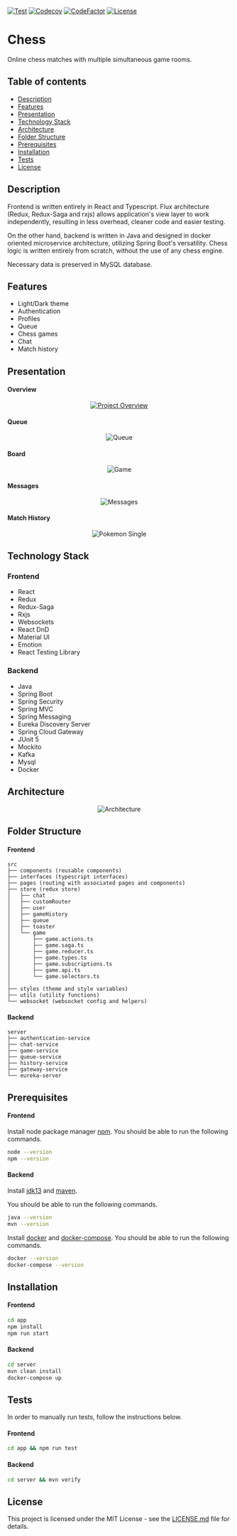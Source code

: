 ﻿[![Test](https://github.com/Nalhin/Chess/workflows/Test/badge.svg?branch=master)](https://github.com/Nalhin/Chess/actions)
[![Codecov](https://codecov.io/gh/Nalhin/Chess/branch/master/graph/badge.svg)](https://codecov.io/gh/Nalhin/Chess)
[![CodeFactor](https://www.codefactor.io/repository/github/nalhin/chess/badge)](https://www.codefactor.io/repository/github/nalhin/chess)
[![License](https://img.shields.io/github/license/nalhin/Chess)](LICENSE.md)


# Chess

Online chess matches with multiple simultaneous game rooms.

## Table of contents

* [Description](#description)
* [Features](#features)
* [Presentation](#presentation)
* [Technology Stack](#technology-stack)
* [Architecture](#architecture)
* [Folder Structure](#folder-structure)
* [Prerequisites](#prerequisites) 
* [Installation](#installation)
* [Tests](#tests)
* [License](#license)

## Description

Frontend is written entirely in React and Typescript.
Flux architecture (Redux, Redux-Saga and rxjs) allows application's view layer to work independently,
resulting in less overhead, cleaner code and easier testing.

On the other hand, backend is written in Java and designed in docker oriented microservice architecture,
utilizing Spring Boot's versatility. Chess logic is written entirely from scratch, without the use of any chess engine.

Necessary data is preserved in MySQL database.

## Features
    
* Light/Dark theme
* Authentication
* Profiles
* Queue
* Chess games
* Chat
* Match history

## Presentation

#### Overview

<p align="center">
  <a href="https://www.youtube.com/watch?v=JhKo3N3bbAg">
    <img src="screenshots/project-overview.gif" alt="Project Overview"/>
  </a>
</p>

#### Queue

<p align="center"> 
  <img src="screenshots/queue.png"  alt="Queue"/>
</p>

#### Board

<p align="center"> 
  <img src="screenshots/game.png"  alt="Game"/>
</p>

#### Messages

<p align="center"> 
  <img src="screenshots/messages.png"  alt="Messages"/>
</p>

#### Match History

<p align="center"> 
  <img src="screenshots/match-details.png"  alt="Pokemon Single"/>
</p>


## Technology Stack

### Frontend

* React
* Redux
* Redux-Saga
* Rxjs
* Websockets
* React DnD
* Material UI
* Emotion
* React Testing Library

### Backend

* Java
* Spring Boot
* Spring Security
* Spring MVC
* Spring Messaging
* Eureka Discovery Server
* Spring Cloud Gateway
* JUnit 5
* Mockito
* Kafka
* Mysql
* Docker

## Architecture


<p align="center"> 
  <img src="screenshots/architecture.png"  alt="Architecture"/>
</p>


## Folder Structure

#### Frontend

```
src
├── components (reusable components)
├── interfaces (typescript interfaces)
├── pages (routing with associated pages and components)
├── store (redux store)
│   ├── chat
│   ├── customRouter
│   ├── user
│   ├── gameHistory
│   ├── queue
│   ├── toaster
│   └── game
│       ├── game.actions.ts
│       ├── game.saga.ts
│       ├── game.reducer.ts
│       ├── game.types.ts
│       ├── game.subscriptions.ts
│       ├── game.api.ts
│       └── game.selectors.ts
│
├── styles (theme and style variables)
├── utils (utility functions)
└── websocket (websocket config and helpers)
```

#### Backend

```
server 
├── authentication-service
├── chat-service
├── game-service 
├── queue-service
├── history-service
├── gateway-service
└── eureka-server
```

## Prerequisites

#### Frontend

Install node package manager [npm](https://www.npmjs.com/).
You should be able to run the following commands.

```bash
node --version
npm --version
```

#### Backend

Install [jdk13](https://www.oracle.com/java/technologies/javase-jdk13-downloads.html) and [maven](https://maven.apache.org/).

You should be able to run the following commands.

```bash
java --version
mvn --version
```

Install [docker](https://docs.docker.com/install/) and [docker-compose](https://docs.docker.com/compose/).
You should be able to run the following commands.

```bash
docker --version
docker-compose --version
```

## Installation

#### Frontend

```bash
cd app 
npm install
npm run start
```

#### Backend

```bash
cd server
mvn clean install
docker-compose up
```

## Tests

In order to manually run tests, follow the instructions below.

#### Frontend 

```bash
cd app && npm run test
```

#### Backend

```bash
cd server && mvn verify
```

## License

This project is licensed under the MIT License - see the [LICENSE.md](LICENSE.md) file for details.
